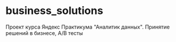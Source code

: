 # business_solutions
Проект курса Яндекс Практикума "Аналитик данных".  Принятие решений в бизнесе, A/B тесты
